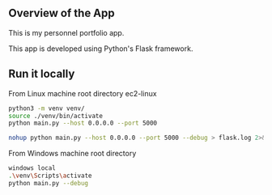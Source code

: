 
## Overview of the App

This is my personnel portfolio app.

This app is developed using Python's Flask framework.

## Run it locally
From Linux machine root directory ec2-linux
```sh
python3 -m venv venv/  
source ./venv/bin/activate
python main.py --host 0.0.0.0 --port 5000

nohup python main.py --host 0.0.0.0 --port 5000 --debug > flask.log 2>&1 &
```
From Windows machine root directory
```sh
windows local
.\venv\Scripts\activate
python main.py --debug
```